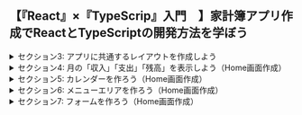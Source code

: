 ## 【『React』×『TypeScrip』入門　】家計簿アプリ作成でReactとTypeScriptの開発方法を学ぼう

<details>
<summary> セクション3: アプリに共通するレイアウトを作成しよう </summary>

| No. | 内容                                                |
| --- | --------------------------------------------------- |
| 7.  | Home画面と月間Report画面を表示しよう                |
| 8.  | レイアウトファイルを作ろう                          |
| 9.  | レイアウトファイルのデザインを作成しよう            |
| 10. | レイアウトファイルの構造を確認しよう                |
| 11. | レイアウトファイルの構造を確認&背景色を変更しよう   |
| 12. | サイドバーを別コンポーネントに分けて型定義しよう    |
| 13. | interfaceを利用しよう                               |
| 14. | サイドバーのメニュー内容を変更しよう                |
| 15. | 選択したメニューの背景色変更 & リンクの設定をしよう |
| 16. | プロジェクト全体に適用するテーマを作成しよう        |
</details>
<details>
<summary> セクション4: 月の「収入」「支出」「残高」を表示しよう（Home画面作成） </summary>

| No. | 内容                                                        |
| --- | ----------------------------------------------------------- |
| 17. | Home画面で必要なコンポーネントをインポートしよう            |
| 18. | 月の収支を表示するコンポーネントの見た目を作ろう            |
| 19. | サイドバーの表示タイミングを変更しよう                      |
| 20. | 収入 支出 残高 用のカスタムカラーを作成しよう               |
| 21. | Firebaseのセットアップをしよう                              |
| 22. | FireStoreにデータを登録＆型定義をしよう                     |
| 23. | FireStoreからデータを取得しよう                             |
| 24. | TypeScriptの型ガードを利用してFireStoreのエラーか判断しよう |
| 25. | 今月の取引データのみ取得しよう                              |
| 26. | 収支表示エリアでFireStoreから受け取った収支を表示しよう     |
</details>
<details>
<summary> セクション5: カレンダーを作ろう（Home画面作成） </summary>

| No. | 内容                                             |
| --- | ------------------------------------------------ |
| 27. | FullCalendarを導入してカレンダーの見た目を作ろう |
| 28. | カレンダーの日付に収支を表示する方法について     |
| 29. | 日付ごとの収支を計算しよう                       |
| 30. | カレンダーに収支を表示しよう                     |
| 31. | 選択した月の収支を表示しよう                     |
</details>
<details>
<summary> セクション6: メニューエリアを作ろう（Home画面作成） </summary>

| No. | 内容                                                               |
| --- | ------------------------------------------------------------------ |
| 32. | MUIでメニューの見た目を作ろう                                      |
| 33. | カレンダー上で選択された日付の取引を取得しよう                     |
| 34. | 選択された日付の取引を表示しよう                                   |
| 35. | カテゴリアイコンを表示しよう                                       |
| 36. | 選択した日付に背景色をつけよう（カレンダー）                       |
| 37. | 『今日』ボタンを押したときに今日のデータを取得しよう（カレンダー） |
</details>

<details>
<summary> セクション7: フォームを作ろう（Home画面作成） </summary>
| No. | 内容                                  |
| --- | ------------------------------------- |
| 38. | フォームの見た目を作ろう              |
| 39. | フォームを開閉できるようにしよう      |
| 40. | React Hokk Formでフォームを管理しよう |
</details>
